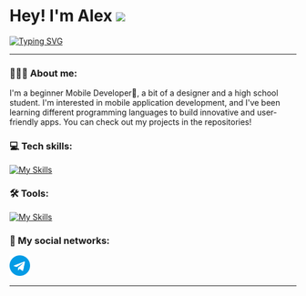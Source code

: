 # Hey! I'm Alex <img src="https://github.com/blackcater/blackcater/raw/main/images/Hi.gif" height="32"/></h1>

[![Typing SVG](https://readme-typing-svg.herokuapp.com?color=%2336BCF7&lines=Mobile+Developer)](https://git.io/typing-svg)


_____________________________________________________________________________________________________________________________

### 👨🏼‍💻 About me:
I'm a beginner Mobile Developer📱, a bit of a designer and a high school student. I'm interested in mobile application development, and I've been learning different programming languages to build innovative and user-friendly apps. You can check out my projects in the repositories!

### 💻 Tech skills: 
[![My Skills](https://skillicons.dev/icons?i=java,kotlin,sqlite,git)](https://skillicons.dev)

### 🛠 Tools:
[![My Skills](https://skillicons.dev/icons?i=androidstudio,idea,figma)](https://skillicons.dev)

### 🤝 My social networks:

<a href="https://www.youtube.com/"><img src="assets/telegram.png" alt="Telegram" width="36" height="36"></a>

  
_____________________________________________________________________________________________________________________________




<!--
**xsander-karp0vich/xsander-karp0vich** is a ✨ _special_ ✨ repository because its `README.md` (this file) appears on your GitHub profile.

Here are some ideas to get you started:

- 🔭 I’m currently working on ...
- 🌱 I’m currently learning ...
- 👯 I’m looking to collaborate on ...
- 🤔 I’m looking for help with ...
- 💬 Ask me about ...
- 📫 How to reach me: ...
- 😄 Pronouns: ...
- ⚡ Fun fact: ...
-->
